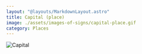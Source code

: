 ```yaml
---
layout: "@layouts/MarkdownLayout.astro"
title: Capital (place)
image: ./assets/images-of-signs/capital-place.gif
category: Places
---
```


![Capital](@signs/capital-place.gif)
